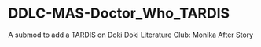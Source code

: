 # DDLC-MAS-Doctor_Who_TARDIS
A submod to add a TARDIS on Doki Doki Literature Club: Monika After Story
